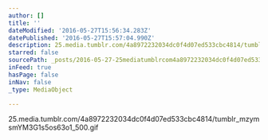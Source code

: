 ```yaml
---
author: []
title: ''
dateModified: '2016-05-27T15:56:34.283Z'
datePublished: '2016-05-27T15:57:04.990Z'
description: 25.media.tumblr.com/4a8972232034dc0f4d07ed533cbc4814/tumblr_mzymsmYM3G1s5os63o1_500.gif
starred: false
sourcePath: _posts/2016-05-27-25mediatumblrcom4a8972232034dc0f4d07ed533cbc4814tumblr_.md
inFeed: true
hasPage: false
inNav: false
_type: MediaObject

---
```

25.media.tumblr.com/4a8972232034dc0f4d07ed533cbc4814/tumblr\_mzymsmYM3G1s5os63o1\_500.gif
